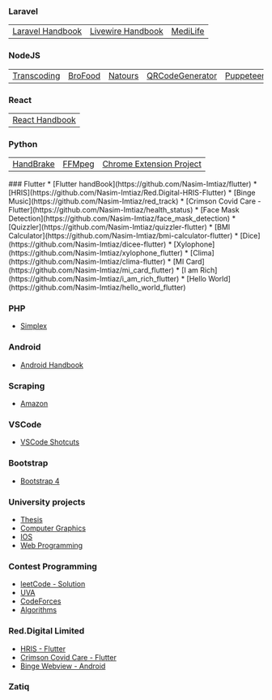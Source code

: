 
### Laravel
<table>
  <tbody>
    <tr>
      <td><a href="https://github.com/Nasim-Imtiaz/Laravel">Laravel Handbook</a></td>
      <td><a href="https://github.com/Nasim-Imtiaz/Laravel-Livewire">Livewire Handbook</a></td>
      <td><a href="https://github.com/Nasim-Imtiaz/Laravel-Medilife">MediLife</a></td>
    </tr>
  </tbody>
</table>

### NodeJS
<table>
  <tbody>
    <tr>
      <td><a href="https://github.com/Nasim-Imtiaz/Transcoding-NodeJs">Transcoding</a></td>
      <td><a href="https://github.com/Nasim-Imtiaz/NodeJs-Brofood">BroFood</a></td>
      <td><a href="https://github.com/Nasim-Imtiaz/NodeJs-Natours">Natours</a></td>
      <td><a href="https://github.com/Nasim-Imtiaz/QRCodeGenerator">QRCodeGenerator</a></td>
      <td><a href="https://github.com/Nasim-Imtiaz/NodeJs-Puppeteer">Puppeteer</a></td>
      <td><a href="https://github.com/Nasim-Imtiaz/DrhubTech">DrHubTech</a></td>
      <td><a href="https://github.com/Nasim-Imtiaz/NodeJs/tree/main/NodeJs-FileUpload">FileUpload</a></td>
    </tr>
  </tbody>
</table>

<!-- * [Transcoding](https://github.com/Nasim-Imtiaz/Transcoding-NodeJs)
* [BroFood](https://github.com/Nasim-Imtiaz/NodeJs-Brofood)
* [Natours](https://github.com/Nasim-Imtiaz/NodeJs-Natours)
* [QRCodeGenerator](https://github.com/Nasim-Imtiaz/QRCodeGenerator)
* [Puppeteer](https://github.com/Nasim-Imtiaz/NodeJs-Puppeteer)
* [DrHubTech](https://github.com/Nasim-Imtiaz/DrhubTech)
* [FileUpload](https://github.com/Nasim-Imtiaz/NodeJs/tree/main/NodeJs-FileUpload) -->

### React
<table>
  <tbody>
    <tr>
      <td><a href="https://github.com/Nasim-Imtiaz/React">React Handbook</a></td>
    </tr>
  </tbody>
</table>
<!-- * [React Handbook](https://github.com/Nasim-Imtiaz/React) -->

### Python
<table>
  <tbody>
    <tr>
      <td><a href="https://github.com/Nasim-Imtiaz/Reddot_HandBrake">HandBrake</a></td>
      <td><a href="https://github.com/Nasim-Imtiaz/Reddot_FFmpeg">FFMpeg</a></td>
      <td><a href="https://github.com/Nasim-Imtiaz/Selenium-Automating-Chrome-Extension-Project">Chrome Extension Project</a></td>
    </tr>
  </tbody>
</table>
<!-- * [HandBrake](https://github.com/Nasim-Imtiaz/Reddot_HandBrake)
* [FFMpeg](https://github.com/Nasim-Imtiaz/Reddot_FFmpeg)
* [Chrome Extension Project](https://github.com/Nasim-Imtiaz/Selenium-Automating-Chrome-Extension-Project)
 -->
### Flutter
* [Flutter handBook](https://github.com/Nasim-Imtiaz/flutter)
* [HRIS](https://github.com/Nasim-Imtiaz/Red.Digital-HRIS-Flutter)
* [Binge Music](https://github.com/Nasim-Imtiaz/red_track)
* [Crimson Covid Care - Flutter](https://github.com/Nasim-Imtiaz/health_status)
* [Face Mask Detection](https://github.com/Nasim-Imtiaz/face_mask_detection)
* [Quizzler](https://github.com/Nasim-Imtiaz/quizzler-flutter)
* [BMI Calculator](https://github.com/Nasim-Imtiaz/bmi-calculator-flutter)
* [Dice](https://github.com/Nasim-Imtiaz/dicee-flutter)
* [Xylophone](https://github.com/Nasim-Imtiaz/xylophone_flutter)
* [Clima](https://github.com/Nasim-Imtiaz/clima-flutter)
* [MI Card](https://github.com/Nasim-Imtiaz/mi_card_flutter)
* [I am Rich](https://github.com/Nasim-Imtiaz/i_am_rich_flutter)
* [Hello World](https://github.com/Nasim-Imtiaz/hello_world_flutter)

### PHP
* [Simplex](https://github.com/Nasim-Imtiaz/PHP-simplex)

### Android 
* [Android Handbook](https://github.com/Nasim-Imtiaz/Android)

### Scraping
* [Amazon](https://github.com/Nasim-Imtiaz/awz)

### VSCode
* [VSCode Shotcuts](https://github.com/Nasim-Imtiaz/VSCode)

### Bootstrap
* [Bootstrap 4](https://github.com/Nasim-Imtiaz/Bootstrap4)

### University projects
* [Thesis](https://github.com/Nasim-Imtiaz/AI-based-Abnormality-Detection-in-Musculoskeletal-Radiographs)
* [Computer Graphics](https://github.com/Nasim-Imtiaz/CSE_4208_Computer_Graphics_Project)
* [IOS](https://github.com/Nasim-Imtiaz/IOS)
* [Web Programming](https://github.com/Nasim-Imtiaz/Web_Programming)

### Contest Programming
* [leetCode - Solution](https://github.com/Nasim-Imtiaz/LeetCode_problems_solution)
* [UVA](https://github.com/Nasim-Imtiaz/UVA)
* [CodeForces](https://github.com/Nasim-Imtiaz/Codeforces)
* [Algorithms](https://github.com/Nasim-Imtiaz/Algorithms)

### Red.Digital Limited
* [HRIS - Flutter](https://github.com/Nasim-Imtiaz/Red.Digital-HRIS-Flutter)
* [Crimson Covid Care - Flutter](https://github.com/Nasim-Imtiaz/health_status)
* [Binge Webview - Android](https://github.com/Nasim-Imtiaz/WebViewBinge)

### Zatiq


